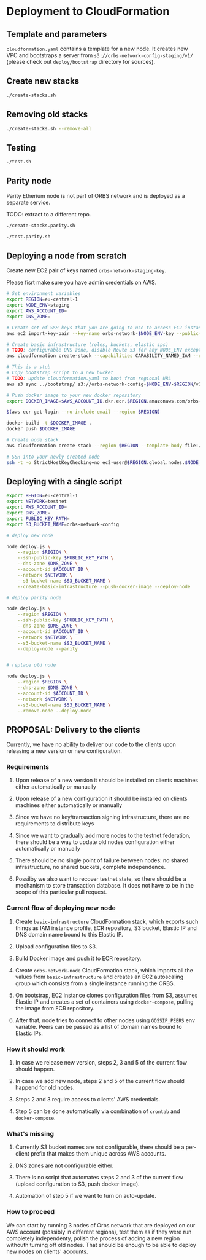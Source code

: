 # Deployment to CloudFormation

## Template and parameters

`cloudformation.yaml` contains a template for a new node. It creates new VPC and bootstraps a server from `s3://orbs-network-config-staging/v1/` (please check out `deploy/bootstrap` directory for sources).

## Create new stacks

```bash
./create-stacks.sh
```

## Removing old stacks

```bash
./create-stacks.sh --remove-all
```

## Testing

```bash
./test.sh
```

## Parity node

Parity Etherium node is not part of ORBS network and is deployed as a separate service.

TODO: extract to a different repo.

```bash
./create-stacks.parity.sh
```

```bash
./test.parity.sh
```

## Deploying a node from scratch

Create new EC2 pair of keys named `orbs-network-staging-key`.

Please fisrt make sure you have admin credentials on AWS.

```bash
# Set environment variables
export REGION=eu-central-1
export NODE_ENV=staging
export AWS_ACCOUNT_ID=
export DNS_ZONE=
```

```bash
# Create set of SSH keys that you are going to use to access EC2 instances. Then import them.
aws ec2 import-key-pair --key-name orbs-network-$NODE_ENV-key --public-key-material "$(cat ~/.ssh/orbs-network-$NODE_ENV-key.pub)" --region $REGION
```


```bash
# Create basic infrastructure (roles, buckets, elastic ips)
# TODO: configurable DNS zone, disable Route 53 for any NODE_ENV except staging
aws cloudformation create-stack --capabilities CAPABILITY_NAMED_IAM --region $REGION --template-body file://`pwd`/basic-infrastructure.yaml --parameters "$(cat parameters.basic-infrastracture.json)" --stack-name basic-infrastructure-$NODE_ENV
```

```bash
# This is a stub
# Copy bootstrap script to a new bucket
# TODO: update cloudformation.yaml to boot from regional URL
aws s3 sync ../bootstrap/ s3://orbs-network-config-$NODE_ENV-$REGION/v1/
```

```bash
# Push docker image to your new docker repository
export DOCKER_IMAGE=$AWS_ACCOUNT_ID.dkr.ecr.$REGION.amazonaws.com/orbs-network-$NODE_ENV-$REGION

$(aws ecr get-login --no-include-email --region $REGION)

docker build -t $DOCKER_IMAGE .
docker push $DOCKER_IMAGE
```

```bash
# Create node stack
aws cloudformation create-stack --region $REGION --template-body file://`pwd`/cloudformation.yaml --parameters "$(cat parameters.standalone.json)" --stack-name orbs-network-node-$NODE_ENV
```

```bash
# SSH into your newly created node
ssh -t -o StrictHostKeyChecking=no ec2-user@$REGION.global.nodes.$NODE_ENV.$DNS_ZONE
```

## Deploying with a single script

```bash
export REGION=eu-central-1
export NETWORK=testnet
export AWS_ACCOUNT_ID=
export DNS_ZONE=
export PUBLIC_KEY_PATH=
export S3_BUCKET_NAME=orbs-network-config

# deploy new node

node deploy.js \
    --region $REGION \
    --ssh-public-key $PUBLIC_KEY_PATH \
    --dns-zone $DNS_ZONE \
    --account-id $ACCOUNT_ID \
    --network $NETWORK \
    --s3-bucket-name $S3_BUCKET_NAME \
    --create-basic-infrastructure --push-docker-image --deploy-node

# deploy parity node

node deploy.js \
    --region $REGION \
    --ssh-public-key $PUBLIC_KEY_PATH \
    --dns-zone $DNS_ZONE \
    --account-id $ACCOUNT_ID \
    --network $NETWORK \
    --s3-bucket-name $S3_BUCKET_NAME \
    --deploy-node --parity


# replace old node

node deploy.js \
    --region $REGION \
    --dns-zone $DNS_ZONE \
    --account-id $ACCOUNT_ID \
    --network $NETWORK \
    --s3-bucket-name $S3_BUCKET_NAME \
    --remove-node --deploy-node

```

## PROPOSAL: Delivery to the clients

Currently, we have no ability to deliver our code to the clients upon releasing a new version or new configuration.

### Requirements

1. Upon release of a new version it should be installed on clients machines either automatically or manually

2. Upon release of a new configuration it should be installed on clients machines either automatically or manually

3. Since we have no key/transaction signing infrastructure, there are no requirements to distribute keys

4. Since we want to gradually add more nodes to the testnet federation, there should be a way to update old nodes configuration either automatically or manually

5. There should be no single point of failure between nodes: no shared infrastructure, no shared buckets, complete independence.

6. Possilby we also want to recover testnet state, so there should be a mechanism to store transaction database. It does not have to be in the scope of this particular pull request.

### Current flow of deploying new node

1. Create `basic-infrastructure` CloudFormation stack, which exports such things as IAM instance profile, ECR repository, S3 bucket, Elastic IP and DNS domain name bound to this Elastic IP.

2. Upload configuration files to S3.

3. Build Docker image and push it to ECR repository.

4. Create `orbs-network-node` CloudFormation stack, which imports all the values from `basic-infrastructure` and creates an EC2 autoscaling group which consists from a single instance running the ORBS.

5. On bootstrap, EC2 instance clones configuration files from S3, assumes Elastic IP and creates a set of containers using `docker-compose`, pulling the image from ECR repository.

6. After that, node tries to connect to other nodes using `GOSSIP_PEERS` env variable. Peers can be passed as a list of domain names bound to Elastic IPs.

### How it should work

1. In case we release new version, steps 2, 3 and 5 of the current flow should happen.

2. In case we add new node, steps 2 and 5 of the current flow should happend for old nodes.

3. Steps 2 and 3 require access to clients' AWS credentials.

4. Step 5 can be done automatically via combination of `crontab` and `docker-compose`.

### What's missing

1. Currently S3 bucket names are not configurable, there should be a per-client prefix that makes them unique across AWS accounts.

2. DNS zones are not configurable either.

3. There is no script that automates steps 2 and 3 of the current flow (upload configuration to S3, push docker image).

4. Automation of step 5 if we want to turn on auto-update.

### How to proceed

We can start by running 3 nodes of Orbs network that are deployed on our AWS account (possibly in different regions), test them as if they were run completely independenty, polish the process of adding a new region withouth turning off old nodes. That should be enough to be able to deploy new nodes on clients' accounts.
